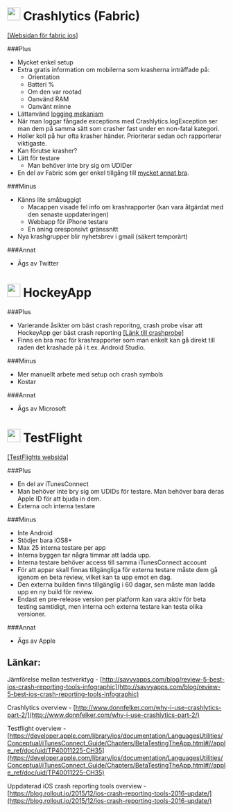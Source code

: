 # <img src=https://pbs.twimg.com/profile_images/438136190760284160/Q3LJPRGx.png width="30"> Crashlytics (Fabric)
[[Websidan för fabric ios]](https://get.fabric.io/ios?locale=en-us)

###Plus
+ Mycket enkel setup
+ Extra gratis information om mobilerna som krasherna inträffade på:
    * Orientation
    * Batteri %
    * Om den var rootad
    * Oanvänd RAM
    * Oanvänt minne
+ Lättanvänd [logging mekanism](http://support.crashlytics.com/knowledgebase/articles/120066-how-do-i-use-logging-)
+ När man loggar fångade exceptions med Crashlytics.logException ser man dem på samma sätt som crasher fast under en non-fatal kategori. 
+ Holler koll på hur ofta krasher händer. Prioriterar sedan och rapporterar viktigaste.
+ Kan förutse krasher?
+ Lätt för testare
   - Man behöver inte bry sig om UDIDer
+ En del av Fabric som ger enkel tillgång till [mycket annat bra](https://fabric.io/kits).

###Minus
- Känns lite småbuggigt
    + Macappen visade fel info om krashrapporter (kan vara åtgärdat med den senaste uppdateringen)
    + Webbapp för iPhone testare
    + En aning oresponsivt gränssnitt
- Nya krashgrupper blir nyhetsbrev i gmail (säkert temporärt)

###Annat
- Ägs av Twitter

# <img src=https://pbs.twimg.com/profile_images/378800000525330913/436e2f6e2e5b488a3ed636b6f37adb98.png width=30 /> HockeyApp

###Plus
+ Varierande åsikter om bäst crash reporitng, crash probe visar att HockeyApp ger bäst crash reporting [[Länk till crashprobe]](http://www.crashprobe.com/ios/)
+ Finns en bra mac för krashrapporter som man enkelt kan gå direkt till raden det krashade på i t.ex. Android Studio.

###Minus
- Mer manuellt arbete med setup och crash symbols
- Kostar

###Annat
- Ägs av Microsoft

# <img src=https://upload.wikimedia.org/wikipedia/en/thumb/e/ed/TestFlight_Icon.png/64px-TestFlight_Icon.png width=30 /> TestFlight

[[TestFlights websida]](https://developer.apple.com/testflight/)

###Plus
+ En del av iTunesConnect
+ Man behöver inte bry sig om UDIDs för testare. Man behöver bara deras Apple ID för att bjuda in dem.
+ Externa och interna testare

###Minus
- Inte Android
- Stödjer bara iOS8+
- Max 25 interna testare per app
- Interna byggen tar några timmar att ladda upp.
- Interna testare behöver access till samma iTunesConnect account
- För att appar skall finnas tillgängliga för externa testare måste dem gå igenom en beta review, vilket kan ta upp emot en dag.
- Den externa builden finns tillgänglig i 60 dagar, sen måste man ladda upp en ny build för review.
- Endast en pre-release version per platform kan vara aktiv för beta testing samtidigt, men interna och externa testare kan testa olika versioner.

###Annat
- Ägs av Apple


## Länkar:

Jämförelse mellan testverktyg - [http://savvyapps.com/blog/review-5-best-ios-crash-reporting-tools-infographic](http://savvyapps.com/blog/review-5-best-ios-crash-reporting-tools-infographic)

Crashlytics overview - [http://www.donnfelker.com/why-i-use-crashlytics-part-2/](http://www.donnfelker.com/why-i-use-crashlytics-part-2/)

Testflight overview - 
[https://developer.apple.com/library/ios/documentation/LanguagesUtilities/Conceptual/iTunesConnect_Guide/Chapters/BetaTestingTheApp.html#//apple_ref/doc/uid/TP40011225-CH35](https://developer.apple.com/library/ios/documentation/LanguagesUtilities/Conceptual/iTunesConnect_Guide/Chapters/BetaTestingTheApp.html#//apple_ref/doc/uid/TP40011225-CH35)

Uppdaterad iOS crash reporting tools overview - [https://blog.rollout.io/2015/12/ios-crash-reporting-tools-2016-update/](https://blog.rollout.io/2015/12/ios-crash-reporting-tools-2016-update/)